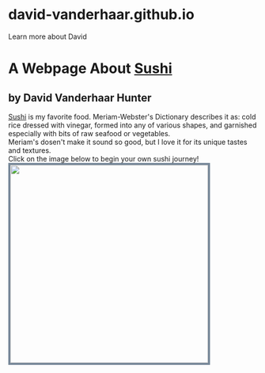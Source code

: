 # david-vanderhaar.github.io
Learn more about David

<!DOCTYPE html>
<html>
<head>
  <meta charset="utf-8">
  <meta http-equiv="X-UA-Compatible" content="IE=edge">
  <title></title>
  <link rel="stylesheet" href="">
</head>
<h1>
   A Webpage About <a href="https://en.wikipedia.org/wiki/Sushi">Sushi</a>
   <h2>
     by David Vanderhaar Hunter
   </h2>
 </h1>

<body>
  <p>
    <a href="https://en.wikipedia.org/wiki/Sushi">Sushi</a> is my favorite food. Meriam-Webster's Dictionary describes it as: cold rice dressed with vinegar, formed into any of various shapes, and garnished especially with bits of raw seafood or vegetables.
    <br>
    Meriam's dosen't make it sound so good, but I love it for its unique tastes and textures.
    <br>
    Click on the image below to begin your own sushi journey!
    <br>
    <a href="https://en.wikipedia.org/wiki/Sushi">
      <img id='sushiImage' height="400" width="400" style="border: #778899 4px solid;" src="https://didix0merchant0prod.blob.core.windows.net/locations/78a7dbb8-7d19-42ad-8992-411f297e615e/logo/ddx015402-other-2.png" onmouseover="this.src='https://srimg.eu/img/rst/yr486432_1.jpg'"
      onmouseout="this.src='https://didix0merchant0prod.blob.core.windows.net/locations/78a7dbb8-7d19-42ad-8992-411f297e615e/logo/ddx015402-other-2.png'">
    </a>
  </p>
</body>

</html>

